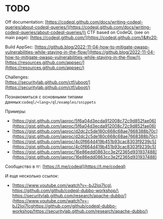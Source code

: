 # TODO

Off documentation: [https://codeql.github.com/docs/writing-codeql-queries/about-codeql-queries/](https://codeql.github.com/docs/writing-codeql-queries/about-codeql-queries/)\
CTF based on CodeQL (see on main page): [https://codeql.github.com/](https://codeql.github.com/)&#x20;

Build AppSec: [https://github.blog/2022-11-04-how-to-mitigate-owasp-vulnerabilities-while-staying-in-the-flow/](https://github.blog/2022-11-04-how-to-mitigate-owasp-vulnerabilities-while-staying-in-the-flow/)\
[https://resources.github.com/appsec/](https://resources.github.com/appsec/)

Challenges:\
[https://securitylab.github.com/ctf/uboot/](https://securitylab.github.com/ctf/uboot/)

Познакомиться с основными типами данных:`codeql/<lang>/ql/examples/snippets`

Примеры:

* [https://gist.github.com/japroc/5f6a04d3ecda912008c72c9d852fae06](https://gist.github.com/japroc/5f6a04d3ecda912008c72c9d852fae06)
* [https://gist.github.com/japroc/d2dc2c5de180c668c68ae7668388b70c](https://gist.github.com/japroc/d2dc2c5de180c668c68ae7668388b70c)
* [https://gist.github.com/japroc/4c0f664d419b451b93cac8303f9239c5](https://gist.github.com/japroc/4c0f664d419b451b93cac8303f9239c5)
* [https://gist.github.com/japroc/16e86edd0863cc3e2f2365d931937488](https://gist.github.com/japroc/16e86edd0863cc3e2f2365d931937488)

Сообщество в тг: [https://t.me/codeql](https://t.me/codeql)

И еще несколько ссылок:

* [https://www.youtube.com/watch?v=-bJ2Ioi7Icg\
  https://github.com/github/codeql-dubbo-workshop/\
  https://securitylab.github.com/research/apache-dubbo/](https://www.youtube.com/watch?v=-bJ2Ioi7Icghttps://github.com/github/codeql-dubbo-workshop/https://securitylab.github.com/research/apache-dubbo/)
